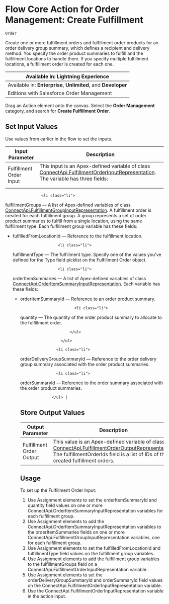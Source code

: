 # Flow Core Action for Order Management: Create Fulfillment
    Order

Create one or more fulfillment orders and fulfillment order products
      for an order delivery group summary, which defines a recipient and delivery method. You
      specify the order product summaries to fulfill and the fulfillment locations to handle them.
      If you specify multiple fulfillment locations, a fulfillment order is created for each
      one.

| Available in: Lightning Experience |
| --- |
| Available in: **Enterprise**, **Unlimited**, and **Developer**
                Editions with Salesforce Order Management |

Drag an Action element onto the canvas. Select the **Order Management**         category, and search for **Create Fulfillment Order**. 

## Set Input Values

Use values from earlier in the flow to set the inputs.

| Input Parameter | Description |
| --- | --- |
| Fulfillment Order Input | This input is an Apex-defined variable of class [ConnectApi.FulfillmentOrderInputRepresentation](https://developer.salesforce.com/docs/atlas.en-us.230.0.apexcode.meta/apexcode/apex_connectapi_input_fulfillment_order.htm).<br>The variable has three fields:<ul class="ul bulletList">
                    <li class="li">
<span class="keyword parmname">fulfillmentGroups</span> — A list of Apex-defined
                      variables of class <a class="xref" href="https://developer.salesforce.com/docs/atlas.en-us.230.0.apexcode.meta/apexcode/apex_connectapi_input_fulfillment_order.htm" target="_blank">ConnectApi.FulfillmentGroupInputRepresentation</a>. A fulfillment order
                      is created for each fulfillment group. A group represents a set of order
                      product summaries to fulfill from a single location, using the same
                      fulfillment type. Each fulfillment group variable has these fields:<ul class="ul bulletList">
                        <li class="li">
<span class="keyword parmname">fulfilledFromLocationId</span> — Reference to the
                          fulfillment location.</li>

                        <li class="li">
<span class="keyword parmname">fulfillmentType</span> — The fulfillment type.
                          Specify one of the values you’ve defined for the <span class="keyword parmname">Type</span>
                          field picklist on the Fulfillment Order object.</li>

                        <li class="li">
<span class="keyword parmname">orderItemSummaries</span> — A list of Apex-defined
                          variables of class <a class="xref" href="https://developer.salesforce.com/docs/atlas.en-us.230.0.apexcode.meta/apexcode/apex_connectapi_input_order_item_summary.htm" target="_blank">ConnectApi.OrderItemSummaryInputRepresentation</a>. Each variable
                          has these fields:<ul class="ul bulletList">
                            <li class="li">
<span class="keyword parmname">orderItemSummaryId</span> — Reference to an
                              order product summary.</li>

                            <li class="li">
<span class="keyword parmname">quantity</span> — The quantity of the order
                              product summary to allocate to the fulfillment order.</li>

                          </ul>
</li>

                      </ul>
</li>

                    <li class="li">
<span class="keyword parmname">orderDeliveryGroupSummaryId</span> — Reference to the
                      order delivery group summary associated with the order product summaries.</li>

                    <li class="li">
<span class="keyword parmname">orderSummaryId</span> — Reference to the order summary
                      associated with the order product summaries.</li>

                  </ul> |

## Store Output Values

| Output Parameter | Description |
| --- | --- |
| Fulfillment Order Output | This value is an Apex-defined variable of class [ConnectApi.FulfillmentOrderOutputRepresentation](https://developer.salesforce.com/docs/atlas.en-us.230.0.apexcode.meta/apexcode/apex_connectapi_output_fulfillment_order_output.htm).<br>The                     fulfillmentOrderIds field is a list of IDs of the created                   fulfillment orders. |

## Usage

To set up the Fulfillment Order Input:

1. Use Assignment elements to set the orderItemSummaryId and
            quantity field values on one or more
            ConnectApi.OrderItemSummaryInputRepresentation variables for each
          fulfillment group.
2. Use Assignment elements to add the
            ConnectApi.OrderItemSummaryInputRepresentation variables to the
            orderItemSummaries fields on one or more
            ConnectApi.FulfillmentGroupInputRepresentation variables, one for
          each fulfillment group.
3. Use Assignment elements to set the fulfilledFromLocationId and
            fulfillmentType field values on the fulfillment group
          variables.
4. Use Assignment elements to add the fulfillment group variables to the
            fulfillmentGroups field on a
            ConnectApi.FulfillmentOrderInputRepresentation variable.
5. Use Assignment elements to set the orderDeliveryGroupSummaryId and
            orderSummaryId field values on the
            ConnectApi.FulfillmentOrderInputRepresentation variable.
6. Use the ConnectApi.FulfillmentOrderInputRepresentation variable in
          the action input.